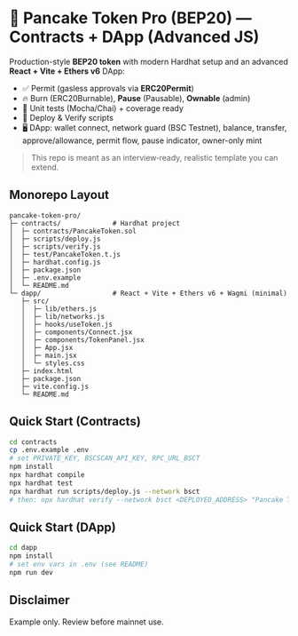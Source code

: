 # 🥞 Pancake Token Pro (BEP20) — Contracts + DApp (Advanced JS)

Production-style **BEP20 token** with modern Hardhat setup and an advanced **React + Vite + Ethers v6** DApp:
- ✅ Permit (gasless approvals via **ERC20Permit**)
- 🔥 Burn (ERC20Burnable), **Pause** (Pausable), **Ownable** (admin)
- 🧪 Unit tests (Mocha/Chai) + coverage ready
- 🚀 Deploy & Verify scripts
- 🖥️ DApp: wallet connect, network guard (BSC Testnet), balance, transfer, approve/allowance, permit flow, pause indicator, owner-only mint

> This repo is meant as an interview‑ready, realistic template you can extend.

## Monorepo Layout
```
pancake-token-pro/
├─ contracts/             # Hardhat project
│  ├─ contracts/PancakeToken.sol
│  ├─ scripts/deploy.js
│  ├─ scripts/verify.js
│  ├─ test/PancakeToken.t.js
│  ├─ hardhat.config.js
│  ├─ package.json
│  ├─ .env.example
│  └─ README.md
└─ dapp/                  # React + Vite + Ethers v6 + Wagmi (minimal)
   ├─ src/
   │  ├─ lib/ethers.js
   │  ├─ lib/networks.js
   │  ├─ hooks/useToken.js
   │  ├─ components/Connect.jsx
   │  ├─ components/TokenPanel.jsx
   │  ├─ App.jsx
   │  ├─ main.jsx
   │  └─ styles.css
   ├─ index.html
   ├─ package.json
   ├─ vite.config.js
   └─ README.md
```

## Quick Start (Contracts)
```bash
cd contracts
cp .env.example .env
# set PRIVATE_KEY, BSCSCAN_API_KEY, RPC_URL_BSCT
npm install
npx hardhat compile
npx hardhat test
npx hardhat run scripts/deploy.js --network bsct
# then: npx hardhat verify --network bsct <DEPLOYED_ADDRESS> "Pancake Token" "PNC" <INITIAL_SUPPLY>
```

## Quick Start (DApp)
```bash
cd dapp
npm install
# set env vars in .env (see README)
npm run dev
```

## Disclaimer
Example only. Review before mainnet use.
